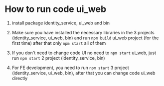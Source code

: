 # How to run code ui_web

1. install package identity_service, ui_web and bin 

2. Make sure you have installed the necessary libraries in the 3 projects (identity_service, ui_web, bin) 
and run `npm build` ui_web project (for the first time) after that only `npm start` all of them

3. If you don't need to change code UI no need to `npm start` ui_web, just run `npm start` 2 project (identity_service, bin) 

4. For FE development, you need to run `npm start` 3 project (identity_service, ui_web, bin), after that you can change code ui_web directly 
